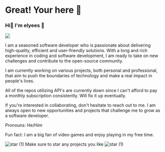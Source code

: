 # Great! Your here 🎉
### Hi👋 I'm elyees 🧸 

![](https://komarev.com/ghpvc/?username=kelvinkimanzi&color=green&style=for-the-badge)


I am a seasoned software developer who is passionate about delivering high-quality, efficient and user-friendly solutions. With a long and rich experience in coding and software development, I am ready to take on new challenges and contribute to the open-source community.

I am currently working on various projects, both personal and professional, that aim to push the boundaries of technology and make a real impact in people's lives.
 
All of the repos utilizing API's are currently down since I can't afford to pay a monthly subscription consistently. Will fix it up eventually.

If you're interested in collaborating, don't hesitate to reach out to me. I am always open to new opportunities and projects that challenge me to grow as a software developer.



Pronouns: He/Him

Fun fact: I am a big fan of video games and enjoy playing in my free time.



 ![star (1)](https://user-images.githubusercontent.com/84116117/222882267-2d4806e0-793b-49c8-8f1b-2e99aa1c62b8.png) Make sure to star any projects you like ![star (1)](https://user-images.githubusercontent.com/84116117/222882252-e492996e-244f-4b98-b001-77581ebd8f8a.png)

